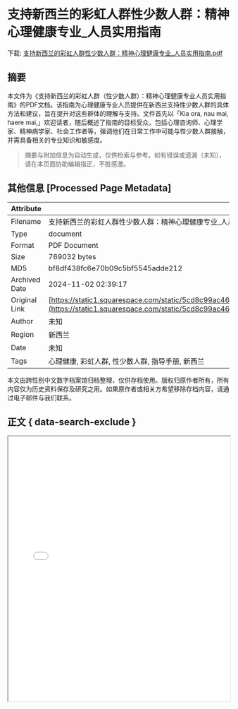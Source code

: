 # 支持新西兰的彩虹人群性少数人群：精神心理健康专业_人员实用指南

<!-- tcd_download_link -->
下载: <a href="../支持新西兰的彩虹人群性少数人群：精神心理健康专业_人员实用指南.pdf" download>支持新西兰的彩虹人群性少数人群：精神心理健康专业_人员实用指南.pdf</a>
<!-- tcd_download_link_end -->

## 摘要

<!-- tcd_abstract -->
本文件为《支持新西兰的彩虹人群（性少数人群）：精神心理健康专业人员实用指南》的PDF文档。该指南为心理健康专业人员提供在新西兰支持性少数人群的具体方法和建议，旨在提升对这些群体的理解与支持。文件首先以「Kia ora, nau mai, haere mai,」欢迎读者，随后概述了指南的目标受众，包括心理咨询师、心理学家、精神病学家、社会工作者等，强调他们在日常工作中可能与性少数人群接触，并需具备相关的专业知识和敏感度。

<!-- tcd_abstract_end -->

> 摘要与附加信息为自动生成，仅供检索与参考。如有错误或遗漏（未知），请在本页面协助编辑指正，不胜感激。

## 其他信息 [Processed Page Metadata]

| Attribute       | Value                                  |
|-----------------|----------------------------------------|
| Filename        | 支持新西兰的彩虹人群性少数人群：精神心理健康专业_人员实用指南.pdf                             |
| Type            | document                                 |
| Format          | PDF Document                               |
| Size            | 769032 bytes                           |
| MD5             | bf8df438fc6e70b09c5bf5545adde212                                  |
| Archived Date   | 2024-11-02 02:39:17                             |
| Original Link   | [https://static1.squarespace.com/static/5cd8c99ac46f6d1de63e66e5/t/5d40c76cbca12d00012f200e/1564526449029/WEBSITE+Chinese+Mandarin+Version.pdf](https://static1.squarespace.com/static/5cd8c99ac46f6d1de63e66e5/t/5d40c76cbca12d00012f200e/1564526449029/WEBSITE+Chinese+Mandarin+Version.pdf)                         |
| Author          | 未知                               |
| Region          | 新西兰                               |
| Date            | 未知                                 |
| Tags            | 心理健康, 彩虹人群, 性少数人群, 指导手册, 新西兰                                 |

本文由跨性别中文数字档案馆归档整理，仅供存档使用。版权归原作者所有，所有内容仅为历史资料保存及研究之用。如果原作者或相关方希望移除存档内容，请通过电子邮件与我们联系。

## 正文 { data-search-exclude }

<!-- tcd_main_text -->
<iframe src="../支持新西兰的彩虹人群性少数人群：精神心理健康专业_人员实用指南.pdf" width="100%" height="600px">
    <p>无法显示PDF，请下载查看。</p>
</iframe>
<!-- tcd_main_text_end -->

